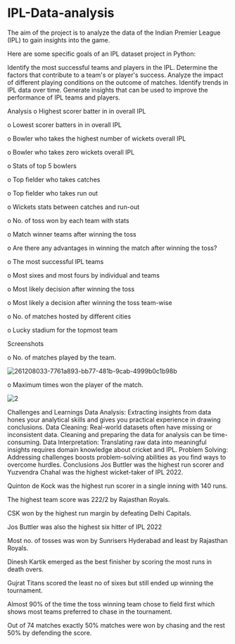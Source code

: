 # IPL-Data-analysis
The aim of the project is to analyze the data of the Indian Premier League (IPL) to gain insights into the game.

Here are some specific goals of an IPL dataset project in Python:

Identify the most successful teams and players in the IPL.
Determine the factors that contribute to a team's or player's success.
Analyze the impact of different playing conditions on the outcome of matches.
Identify trends in IPL data over time.
Generate insights that can be used to improve the performance of IPL teams and players.

Analysis
o Highest scorer batter in in overall IPL

o Lowest scorer batters in in overall IPL

o Bowler who takes the highest number of wickets overall IPL

o Bowler who takes zero wickets overall IPL

o Stats of top 5 bowlers

o Top fielder who takes catches

o Top fielder who takes run out

o Wickets stats between catches and run-out

o No. of toss won by each team with stats

o Match winner teams after winning the toss

o Are there any advantages in winning the match after winning the toss?

o The most successful IPL teams

o Most sixes and most fours by individual and teams

o Most likely decision after winning the toss

o Most likely a decision after winning the toss team-wise

o No. of matches hosted by different cities

o Lucky stadium for the topmost team

Screenshots

o No. of matches played by the team.

![261208033-7761a893-bb77-481b-9cab-4999b0c1b98b](https://github.com/user-attachments/assets/5c16da08-e5c3-4c12-acd9-43287d1d3e21)

o Maximum times won the player of the match.

![2](https://github.com/user-attachments/assets/76d6755a-98d6-4358-b11e-674afa4bb78e)

Challenges and Learnings
Data Analysis: Extracting insights from data hones your analytical skills and gives you practical experience in drawing conclusions.
Data Cleaning: Real-world datasets often have missing or inconsistent data. Cleaning and preparing the data for analysis can be time-consuming.
Data Interpretation: Translating raw data into meaningful insights requires domain knowledge about cricket and IPL.
Problem Solving: Addressing challenges boosts problem-solving abilities as you find ways to overcome hurdles.
Conclusions
Jos Buttler was the highest run scorer and Yuzvendra Chahal was the highest wicket-taker of IPL 2022.

Quinton de Kock was the highest run scorer in a single inning with 140 runs.

The highest team score was 222/2 by Rajasthan Royals.

CSK won by the highest run margin by defeating Delhi Capitals.

Jos Buttler was also the highest six hitter of IPL 2022

Most no. of tosses was won by Sunrisers Hyderabad and least by Rajasthan Royals.

Dinesh Kartik emerged as the best finisher by scoring the most runs in death overs.

Gujrat Titans scored the least no of sixes but still ended up winning the tournament.

Almost 90% of the time the toss winning team chose to field first which shows most teams preferred to chase in the tournament.

Out of 74 matches exactly 50% matches were won by chasing and the rest 50% by defending the score.
